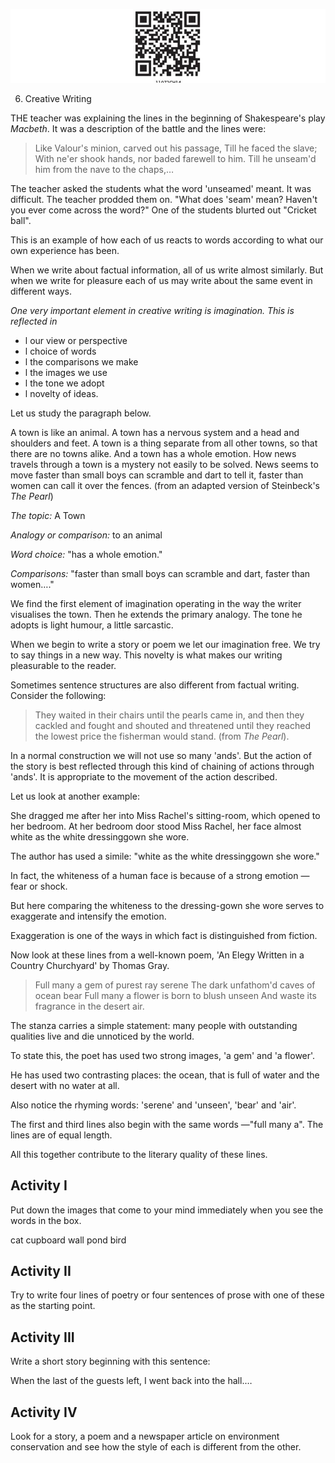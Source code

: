 ![](_page_0_Picture_0.jpeg)

6. Creative Writing

THE teacher was explaining the lines in the beginning of Shakespeare's play *Macbeth*. It was a description of the battle and the lines were:

> Like Valour's minion, carved out his passage, Till he faced the slave; With ne'er shook hands, nor baded farewell to him. Till he unseam'd him from the nave to the chaps,…

The teacher asked the students what the word 'unseamed' meant. It was difficult. The teacher prodded them on. "What does 'seam' mean? Haven't you ever come across the word?" One of the students blurted out "Cricket ball".

This is an example of how each of us reacts to words according to what our own experience has been.

When we write about factual information, all of us write almost similarly. But when we write for pleasure each of us may write about the same event in different ways.

*One very important element in creative writing is imagination. This is reflected in*

- l our view or perspective
- l choice of words
- l the comparisons we make
- l the images we use
- l the tone we adopt
- l novelty of ideas.

Let us study the paragraph below.

A town is like an animal. A town has a nervous system and a head and shoulders and feet. A town is a thing separate from all other towns, so that there are no towns alike. And a town has a whole emotion. How news travels through a town is a mystery not easily to be solved. News seems to move faster than small boys can scramble and dart to tell it, faster than women can call it over the fences. (from an adapted version of Steinbeck's *The Pearl*)

*The topic:* A Town

*Analogy or comparison:* to an animal

*Word choice:* "has a whole emotion."

*Comparisons:* "faster than small boys can scramble and dart, faster than women…."

We find the first element of imagination operating in the way the writer visualises the town. Then he extends the primary analogy. The tone he adopts is light humour, a little sarcastic.

When we begin to write a story or poem we let our imagination free. We try to say things in a new way. This novelty is what makes our writing pleasurable to the reader.

Sometimes sentence structures are also different from factual writing. Consider the following:

> They waited in their chairs until the pearls came in, and then they cackled and fought and shouted and threatened until they reached the lowest price the fisherman would stand. (from *The Pearl*).

In a normal construction we will not use so many 'ands'. But the action of the story is best reflected through this kind of chaining of actions through 'ands'. It is appropriate to the movement of the action described.

Let us look at another example:

She dragged me after her into Miss Rachel's sitting-room, which opened to her bedroom. At her bedroom door stood Miss Rachel, her face almost white as the white dressinggown she wore.

The author has used a simile: "white as the white dressinggown she wore."

In fact, the whiteness of a human face is because of a strong emotion — fear or shock.

But here comparing the whiteness to the dressing-gown she wore serves to exaggerate and intensify the emotion.

Exaggeration is one of the ways in which fact is distinguished from fiction.

Now look at these lines from a well-known poem, 'An Elegy Written in a Country Churchyard' by Thomas Gray.

> Full many a gem of purest ray serene The dark unfathom'd caves of ocean bear Full many a flower is born to blush unseen And waste its fragrance in the desert air.

The stanza carries a simple statement: many people with outstanding qualities live and die unnoticed by the world.

To state this, the poet has used two strong images, 'a gem' and 'a flower'.

He has used two contrasting places: the ocean, that is full of water and the desert with no water at all.

Also notice the rhyming words: 'serene' and 'unseen', 'bear' and 'air'.

The first and third lines also begin with the same words —"full many a". The lines are of equal length.

All this together contribute to the literary quality of these lines.

## Activity I

Put down the images that come to your mind immediately when you see the words in the box.

cat cupboard wall pond bird

## Activity II

Try to write four lines of poetry or four sentences of prose with one of these as the starting point.

## Activity III

Write a short story beginning with this sentence:

When the last of the guests left, I went back into the hall.…

## Activity IV

Look for a story, a poem and a newspaper article on environment conservation and see how the style of each is different from the other.

